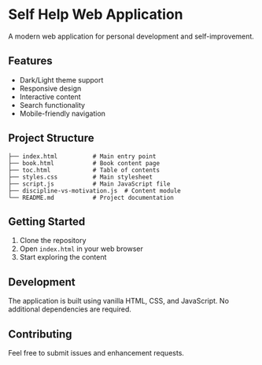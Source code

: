 # Self Help Web Application

A modern web application for personal development and self-improvement.

## Features

- Dark/Light theme support
- Responsive design
- Interactive content
- Search functionality
- Mobile-friendly navigation

## Project Structure

```
├── index.html          # Main entry point
├── book.html           # Book content page
├── toc.html            # Table of contents
├── styles.css          # Main stylesheet
├── script.js           # Main JavaScript file
├── discipline-vs-motivation.js  # Content module
└── README.md           # Project documentation
```

## Getting Started

1. Clone the repository
2. Open `index.html` in your web browser
3. Start exploring the content

## Development

The application is built using vanilla HTML, CSS, and JavaScript. No additional dependencies are required.

## Contributing

Feel free to submit issues and enhancement requests. 